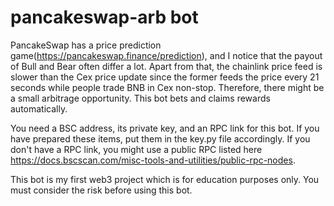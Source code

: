 # pancakeswap-arb bot

PancakeSwap has a price prediction game(https://pancakeswap.finance/prediction), and I notice that the payout of Bull and Bear often differ a lot. Apart from that, the chainlink price feed is slower than the Cex price update since the former feeds the price every 21 seconds while people trade BNB in Cex non-stop. Therefore, there might be a small arbitrage opportunity. This bot bets and claims rewards automatically. 

You need a BSC address, its private key, and an RPC link for this bot. If you have prepared these items, put them in the key.py file accordingly. If you don't have a RPC link, you might use a public RPC listed here https://docs.bscscan.com/misc-tools-and-utilities/public-rpc-nodes. 

This bot is my first web3 project which is for education purposes only. You must consider the risk before using this bot.
